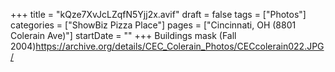 +++
title = "kQze7XvJcLZqfN5Yjj2x.avif"
draft = false
tags = ["Photos"]
categories = ["ShowBiz Pizza Place"]
pages = ["Cincinnati, OH (8801 Colerain Ave)"]
startDate = ""
+++
Buildings mask (Fall 2004)https://archive.org/details/CEC_Colerain_Photos/CECcolerain022.JPG/
